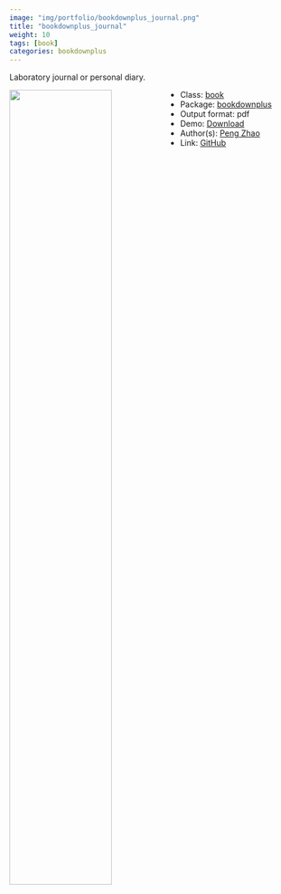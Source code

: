 ```yaml
---
image: "img/portfolio/bookdownplus_journal.png"
title: "bookdownplus_journal"
weight: 10
tags: [book]
categories: bookdownplus
---
```


Laboratory journal or personal diary.

<!--more-->

<a href="../../img/portfolio/bookdownplus_journal.png"><img class = "jf-image-shadow" src="../../img/portfolio/bookdownplus_journal.png" style="display: block; margin: auto;" width="60%"  align="left"></a>

- Class: [book](../../tags/book)
- Package: [bookdownplus](bookdownplus)
- Output format: pdf
- Demo: [Download](https://pzhaonet.github.io/bookdownplus/inst2/journal/showcase/journal.pdf)
- Author(s): [Peng Zhao](https://pzhao.org)
- Link: [GitHub](https://github.com/pzhaonet/bookdownplus)


